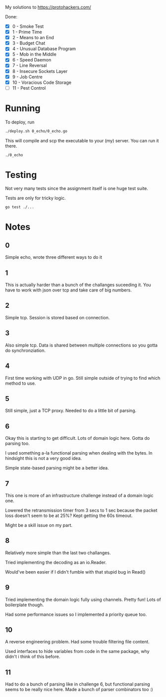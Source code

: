 My solutions to https://protohackers.com/

Done:

- [x] 0 - Smoke Test
- [x] 1 - Prime Time
- [x] 2 - Means to an End
- [x] 3 - Budget Chat
- [x] 4 - Unusual Database Program
- [x] 5 - Mob in the Middle
- [x] 6 - Speed Daemon
- [x] 7 - Line Reversal
- [x] 8 - Insecure Sockets Layer
- [x] 9 - Job Centre
- [x] 10 - Voracious Code Storage
- [ ] 11 - Pest Control

# Running

To deploy, run

```bash
./deploy.sh 0_echo/0_echo.go
```

This will compile and scp the executable to your (my) server. You can run it there.

```bash
./0_echo
```

# Testing

Not very many tests since the assignment itself is one huge test suite.

Tests are only for tricky logic.

```bash
go test ./...
```

# Notes

## 0

Simple echo, wrote three different ways to do it

## 1

This is actually harder than a bunch of the challanges suceeding it. You have to work with json over tcp and take care of big numbers.

## 2

Simple tcp. Session is stored based on connection.

## 3

Also simple tcp. Data is shared between multiple connections so you gotta do synchronziation.

## 4

First time working with UDP in go. Still simple outside of trying to find which method to use.

## 5

Still simple, just a TCP proxy. Needed to do a little bit of parsing.

## 6

Okay this is starting to get difficult. Lots of domain logic here. Gotta do parsing too.

I used something a-la functional parsing when dealing with the bytes. In hindsight this is not a very good idea.

Simple state-based parsing might be a better idea.

## 7

This one is more of an infrastructure challenge instead of a domain logic one.

Lowered the retransmission timer from 3 secs to 1 sec because the packet loss doesn't seem to be at 25%? Kept getting the 60s timeout.

Might be a skill issue on my part.

## 8

Relatively more simple than the last two challanges.

Tried implementing the decoding as an io.Reader.

Would've been easier if I didn't fumble with that stupid bug in Read()

## 9

Tried implementing the domain logic fully using channels. Pretty fun! Lots of boilerplate though.

Had some performance issues so I implemented a priority queue too.

## 10

A reverse engineering problem. Had some trouble filtering file content.

Used interfaces to hide variables from code in the same package, why didn't i think of this before.

## 11

Had to do a bunch of parsing like in challenge 6, but functional parsing seems to be really nice here.
Made a bunch of parser combinators too :)

